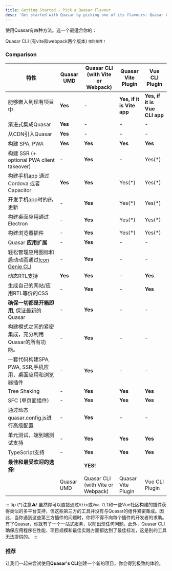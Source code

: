 ```yaml
---
title: Getting Started - Pick a Quasar Flavour
desc: 'Get started with Quasar by picking one of its flavours: Quasar CLI, Vue CLI or UMD'
---
```


使用Quasar有四种方法。选一个最适合你的：

<div class="q-mx-md row items-stretch q-gutter-xs">
  <q-btn no-caps color="purple" push stack padding="sm lg" to="/start/quasar-cli">
    <span class="text-bold">Quasar CLI (有vite和webpack两个版本)</span>
    <span style="font-size:0.8em">强烈推荐！</span>
  </q-btn>
  <q-btn label="UMD/Standalone" color="teal-6" no-caps push to="/start/umd" />
  <q-btn label="Vite plugin" color="teal-6" no-caps push to="/start/vite-plugin" />
  <q-btn label="Vue CLI plugin" color="teal-6" no-caps push to="/start/vue-cli-plugin" />
</div>

### Comparison

| 特性                                                                                    | Quasar UMD | Quasar CLI (with Vite or Webpack) | Quasar Vite Plugin                  | Vue CLI Plugin |
| ------------------------------------------------------------------------------------------ | -------    | ---------- | ---------------------------- | -------------- |
| 能够嵌入到现有项目中                                                 | **Yes**    | -          | **Yes, if it is Vite app**   | **Yes, if it is Vue CLI app** |
| 渐进式集成Quasar                                                          | **Yes**    | -          | -                            | - |
| 从CDN引入Quasar                                                            | **Yes**    | -          | -                            | - |
| 构建 SPA, PWA                                                                             | **Yes**    | **Yes**    | **Yes**                      | **Yes** |
| 构建 SSR (+ optional PWA client takeover)                                                 | -          | **Yes**    | -                            | Yes(*) |
| 构建手机app 通过 Cordova 或者 Capacitor                                                 | **Yes**    | **Yes**    | Yes(*)                       | Yes(*) |
| 开发手机app时的热更新                                       | -          | **Yes**    | Yes(*)                       | Yes(*) |
| 构建桌面应用通过 Electron                                                            | -          | **Yes**    | Yes(*)                       | Yes(*) |
| 构建浏览器插件                                                                  | -          | **Yes**    | Yes(*)                       | Yes(*) |
| Quasar **应用扩展**                                                             | -          | **Yes**    | -                            | - |
| 轻松管理应用图标和启动动画通过[Icon Genie CLI](/icongenie/introduction) | -         | **Yes**    | -                            | - |
| 动态RTL支持                                                  | **Yes**    | **Yes**    | -                            | **Yes** |
| 生成自己的网站/应用RTL等价的CSS           | -          | **Yes**    | -                            | **Yes** |
| **确保一切都是开箱即用**, 保证最新的Quasar   | -      | **Yes**    | -                            | - |
| 构建模式之间的紧密集成，充分利用Quasar的所有功能。 | -      | **Yes**    | -                            | - |
| 一套代码构建SPA, PWA, SSR,手机应用，桌面应用和浏览器插件        | -      | **Yes**    | -                            | - |
| Tree Shaking                                                                               | -          | **Yes**    | **Yes**                      | **Yes** |
| SFC (单页面组件)                                              | -          | **Yes**    | **Yes**                      | **Yes** |
| 通过动态quasar.config.js进行高级配置                                      | -          | **Yes**    | -                            | - |
|单元测试，端到端测试支持                                                          | -          | **Yes**    | **Yes**                      | **Yes** |
| TypeScript支持                                                                         | -          | **Yes**    | **Yes**                      | **Yes** |
| **最佳和最受欢迎的选择!**                                                          |            | **YES!** |                             | |
|                                                                                            | Quasar UMD | Quasar CLI (with Vite or Webpack) | Quasar Vite Plugin                  | Vue CLI Plugin |


::: tip (*)注意⚠️!
虽然你可以直接通过`Vite`或`Vue CLI`和一些Vue社区构建的插件获得类似的多平台支持，但这些第三方的工具并没有与Quasar的组件紧密集成。因此，当你遇到这些第三方插件的问题时，你将不得不向每个插件的开发者的求助。有了Quasar，你就有了一个一站式服务，以防出现任何问题。此外，Quasar CLI确保应用程序在性能、项目规模和最佳实践方面都达到了最佳标准，这是别的工具无法提供的。
:::

### 推荐
让我们一起来尝试使用**Quasar's CLI**创建一个新的项目，你会得到极致的体验。

<q-btn push no-caps color="brand-primary" icon-right="launch" label="尝试Quasar CLI" to="/start/quasar-cli" class="q-mt-sm q-mb-lg" />
